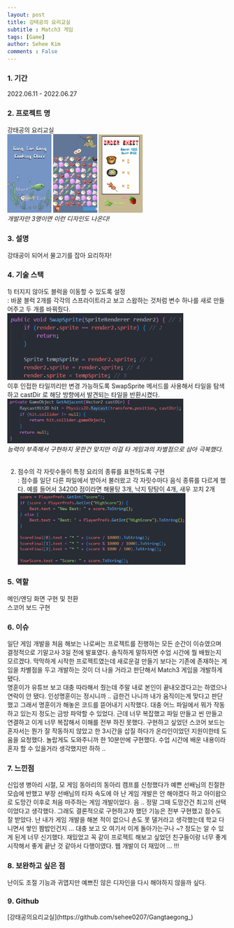 ```yaml
---
layout: post
title: 강태공의 요리교실
subtitle : Match3 게임
tags: [Game]
author: Sehee Kim
comments : False
--- 
```


<h3> 1. 기간</h3>
2022.06.11 - 2022.06.27

<h3> 2. 프로젝트 명</h3>
강태공의 요리교실<br>
<img src="/assets/img/ktgcookingclass/start.png" width="20%">
<img src="/assets/img/ktgcookingclass/main.png" width="20%">
<img src="/assets/img/ktgcookingclass/end.png" width="20%">
<br>
<i>개발자만 3명이면 이런 디자인도 나온다! </i>

<h3> 3. 설명</h3>
강태공이 되어서 물고기를 잡아 요리하자!

<h3> 4. 기술 스택</h3>
1) 터지지 않아도 블럭을 이동할 수 있도록 설정<br>
: 바꿀 블럭 2개를 각각의 스프라이트라고 보고 스왑하는 것처럼 변수 하나를 새로 만들어주고 두 개를 바꿔줬다.<br>
<img src="/assets/img/ktgcookingclass/code_1.png" width="80%"><br>
이후 인접한 타일끼리만 변경 가능하도록 SwapSprite 메서드를 사용해서 타일을 탐색하고 castDir 로 해당 방향에서 발견되는 타일을 반환시켰다.<br>
<img src="/assets/img/ktgcookingclass/code_2.png" width="80%"><br>
<i>능력이 부족해서 구현하지 못한건 맞지만 이걸 타 게임과의 차별점으로 삼아 극복했다.</i><br><br>

2) 점수의 각 자릿수들이 특정 요리의 종류를 표현하도록 구현<br>
: 점수를 일단 다른 파일에서 받아서 불러왔고 각 자릿수마다 음식 종류를 다르게 했다. 예를 들어서 34200 점이라면 해물탕 3개, 낙지 탕탕이 4개, 새우 꼬치 2개<br>
<img src="/assets/img/ktgcookingclass/code_3.png" width="80%"><br>

<h3> 5. 역할</h3>
메인/엔딩 화면 구현 및 전환<br>
스코어 보드 구현

<h3> 6. 이슈</h3>
일단 게임 개발을 처음 해보는 나로써는 프로젝트를 진행하는 모든 순간이 이슈였으며 결정적으로 기말고사 3일 전에 발표였다. 솔직하게 말하자면 수업 시간에 뭘 배웠는지 모르겠다. 막막하게 시작한 프로젝트였는데 새로운걸 만들기 보다는 기존에 존재하는 게임을 차별점을 두고 개발하는 것이 더 나을 거라고 판단해서 Match3 게임을 개발하게 됐다.<br>
명훈이가 유튜브 보고 대충 따라해서 줬는데 주말 내로 본인이 끝내오겠다고는 하였으나 연락이 안 됐다. 인성명훈이는 정시니까 .. 급한건 나니까 내가 움직이는게 맞다고 판단했고 그래서 명훈이가 해놓은 코드를 뜯어내기 시작했다. 대충 어느 파일에서 뭐가 작동하고 있는지 정도는 금방 파악할 수 있었다. 근데 너무 복잡했고 파일 만들고 씬 만들고 연결하고 이게 너무 복잡해서 이해를 전부 하진 못했다. 구현하고 싶었던 스코어 보드는 혼자서는 뭔가 잘 작동하지 않았고 한 3시간을 삽질 하다가 온라인이었던 지원이한테 도움을 요청했다. 놀랍게도 도와주니까 한 10분만에 구현했다. 수업 시간에 배운 내용이라 혼자 할 수 있을거라 생각했지만 하하 ..

<h3> 7. 느낀점</h3>
신입생 병아리 시절, 모 게임 동아리의 동아리 캠프를 신청했다가 예쁜 선배님의 친절한 모습에 반했고 부장 선배님의 타자 속도에 아 난 게임 개발은 안 해야겠다 하고 아이왑으로 도망간 이후로 처음 마주하는 게임 개발이었다. 음 .. 정말 그때 도망간건 최고의 선택이었다고 생각했다. 그래도 결론적으로 구현하고자 했던 기능은 전부 구현했고 점수도 잘 받았다. 난 내가 게임 개발을 해본 적이 없으니 손도 못 댈거라고 생각했는데 학교 다니면서 쌓인 짬밥인건지 ... 대충 보고 오 여기서 이게 돌아가는구나 ~? 정도는 알 수 있게 된게 너무 신기했다. 재밌었고 꼭 같이 프로젝트 해보고 싶었던 친구들이랑 너무 좋게 시작해서 좋게 끝난 것 같아서 다행이였다. 웹 개발이 더 재밌어 ... !!!

<h3> 8. 보완하고 싶은 점</h3>
난이도 조절 기능과 귀엽지만 예쁘진 않은 디자인을 다시 해야하지 않을까 싶다.

<h3> 9. Github</h3>
[강태공의요리교실](https://github.com/sehee0207/Gangtaegong_)